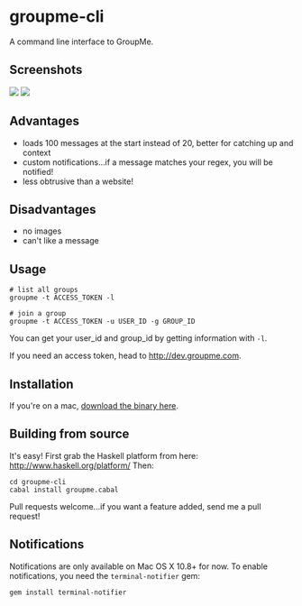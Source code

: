 # groupme-cli

A command line interface to GroupMe.

## Screenshots

![](http://static.adit.io/images/groupme1.png)
![](http://static.adit.io/images/groupme2.png)

## Advantages
- loads 100 messages at the start instead of 20, better for catching up and context
- custom notifications...if a message matches your regex, you will be notified!
- less obtrusive than a website!

## Disadvantages
- no images
- can't like a message

## Usage

    # list all groups
    groupme -t ACCESS_TOKEN -l

    # join a group
    groupme -t ACCESS_TOKEN -u USER_ID -g GROUP_ID

You can get your user_id and group_id by getting information with `-l`.

If you need an access token, head to http://dev.groupme.com.

## Installation
If you're on a mac, [download the binary here](http://static.adit.io/downloads/groupme/groupme-0.0.1-MacOSX.zip).

## Building from source

It's easy! First grab the Haskell platform from here: http://www.haskell.org/platform/
Then:

    cd groupme-cli
    cabal install groupme.cabal

Pull requests welcome...if you want a feature added, send me a pull request!

## Notifications

Notifications are only available on Mac OS X 10.8+ for now.
To enable notifications, you need the `terminal-notifier` gem:

    gem install terminal-notifier
